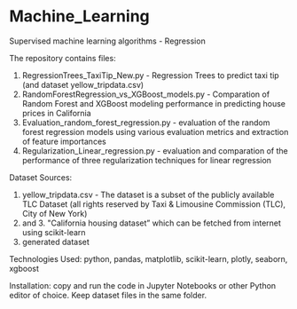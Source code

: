 # Machine_Learning
Supervised machine learning algorithms - Regression

The repository contains files:
  1. RegressionTrees_TaxiTip_New.py - Regression Trees to predict taxi tip (and dataset yellow_tripdata.csv)
  2. RandomForestRegression_vs_XGBoost_models.py - Comparation of Random Forest and XGBoost modeling performance in predicting house prices in California
  3. Evaluation_random_forest_regression.py - evaluation of the random forest regression models using various evaluation metrics and extraction of feature importances
  4. Regularization_Linear_regression.py - evaluation and comparation of the performance of three regularization techniques for linear regression
     
Dataset Sources: 
  1. yellow_tripdata.csv - The dataset is a subset of the publicly available TLC Dataset (all rights reserved by Taxi & Limousine Commission (TLC), City of New York)
  2. and 3. "California housing dataset” which can be fetched from internet using scikit-learn
  4. generated dataset 

Technologies Used: python, pandas, matplotlib, scikit-learn, plotly, seaborn, xgboost

Installation: copy and run the code in Jupyter Notebooks or other Python editor of choice. Keep dataset files in the same folder.







